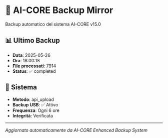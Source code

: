 # 🧬 AI-CORE Backup Mirror

Backup automatico del sistema AI-CORE v15.0

## 📊 Ultimo Backup
- **Data**: 2025-05-26
- **Ora**: 18:00:18
- **File processati**: 7914
- **Status**: ✅ completed

## 🎯 Sistema
- **Metodo**: api_upload
- **Backup USB**: ✅ Attivo
- **Frequenza**: Ogni 6 ore
- **Integrità**: Verificata

---
*Aggiornato automaticamente da AI-CORE Enhanced Backup System*
